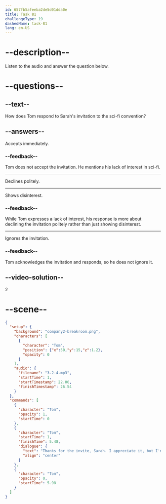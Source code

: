 ```yaml
---
id: 657fb5afeeba2de5d01dda0e
title: Task 81
challengeType: 19
dashedName: task-81
lang: en-US
---
```


<!-- (Audio) Tom: Thanks for the invite, Sarah. I appreciate it, but I'm not really into sci-fi. -->

# --description--

Listen to the audio and answer the question below.

# --questions--

## --text--

How does Tom respond to Sarah's invitation to the sci-fi convention?

## --answers--

Accepts immediately.

### --feedback--

Tom does not accept the invitation. He mentions his lack of interest in sci-fi.

---

Declines politely.

---

Shows disinterest.

### --feedback--

While Tom expresses a lack of interest, his response is more about declining the invitation politely rather than just showing disinterest.

---

Ignores the invitation.

### --feedback--

Tom acknowledges the invitation and responds, so he does not ignore it.

## --video-solution--

2

# --scene--

```json
{
  "setup": {
    "background": "company2-breakroom.png",
    "characters": [
      {
        "character": "Tom",
        "position": {"x":50,"y":15,"z":1.2},
        "opacity": 0
      }
    ],
    "audio": {
      "filename": "3.2-4.mp3",
      "startTime": 1,
      "startTimestamp": 22.06,
      "finishTimestamp": 26.54
    }
  },
  "commands": [
    {
      "character": "Tom",
      "opacity": 1,
      "startTime": 0
    },
    {
      "character": "Tom",
      "startTime": 1,
      "finishTime": 5.48,
      "dialogue": {
        "text": "Thanks for the invite, Sarah. I appreciate it, but I'm not really into sci-fi.",
        "align": "center"
      }
    },
    {
      "character": "Tom",
      "opacity": 0,
      "startTime": 5.98
    }
  ]
}
```
